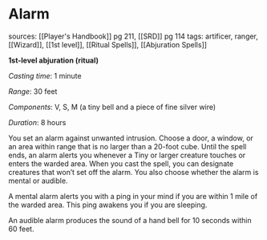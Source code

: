 # Alarm
sources: [[Player's Handbook]] pg 211, [[SRD]] pg 114
tags: artificer, ranger, [[Wizard]], [[1st level]], [[Ritual Spells]], [[Abjuration Spells]]

**1st-level abjuration (ritual)**

*Casting time*: 1 minute

*Range*: 30 feet

*Components*: V, S, M (a tiny bell and a piece of fine silver wire)

*Duration*: 8 hours

You set an alarm against unwanted intrusion. Choose a door, a window, or an area within range that is no larger than a 20-foot cube. Until the spell ends, an alarm alerts you whenever a Tiny or larger creature touches or enters the warded area. When you cast the spell, you can designate creatures that won’t set off the alarm. You also choose whether the alarm is mental or audible.

A mental alarm alerts you with a ping in your mind if you are within 1 mile of the warded area. This ping awakens you if you are sleeping.

An audible alarm produces the sound of a hand bell for 10 seconds within 60 feet.
